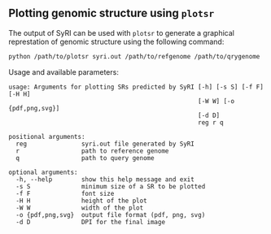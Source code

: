 ## Plotting genomic structure using `plotsr`

The output of SyRI can be used with `plotsr` to generate a graphical represtation of genomic structure using the following command:
```bash
python /path/to/plotsr syri.out /path/to/refgenome /path/to/qrygenome
```

Usage and available parameters:
```
usage: Arguments for plotting SRs predicted by SyRI [-h] [-s S] [-f F] [-H H]
                                                    [-W W] [-o {pdf,png,svg}]
                                                    [-d D]
                                                    reg r q

positional arguments:
  reg               syri.out file generated by SyRI
  r                 path to reference genome
  q                 path to query genome

optional arguments:
  -h, --help        show this help message and exit
  -s S              minimum size of a SR to be plotted
  -f F              font size
  -H H              height of the plot
  -W W              width of the plot
  -o {pdf,png,svg}  output file format (pdf, png, svg)
  -d D              DPI for the final image
```


